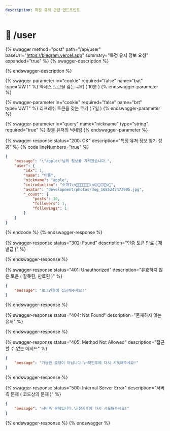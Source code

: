 ```yaml
---
description: 특정 유저 관련 엔드포인트
---
```


# 🙋 /user

{% swagger method="post" path="/api/user" baseUrl="https://blegram.vercel.app" summary="특정 유저 정보 요청" expanded="true" %}
{% swagger-description %}

{% endswagger-description %}

{% swagger-parameter in="cookie" required="false" name="bat" type="JWT" %}
엑세스 토큰을 갖는 쿠키 ( 10분 )
{% endswagger-parameter %}

{% swagger-parameter in="cookie" required="false" name="brt" type="JWT" %}
리프레쉬 토큰을 갖는 쿠키 ( 7일 )
{% endswagger-parameter %}

{% swagger-parameter in="query" name="nickname" type="string" required="true" %}
찾을 유저의 닉네임
{% endswagger-parameter %}

{% swagger-response status="200: OK" description="특정 유저 정보 찾기 성공" %}
{% code lineNumbers="true" %}
```json
{
    "message": "\"apple\"님의 정보를 가져왔습니다.",
    "user": {
        "idx": 1,
        "name": "이름",
        "nickname": "apple",
        "introduction": "소개1\n🐳🐍🐊🦖🦈🐢\n😕🫤🙃🫠☹️🙁",
        "avatar": "development/photos/dog_1685342473905.jpg",
        "_count": {
            "posts": 10,
            "followers": 1,
            "followings": 1
        }
    }
}
```
{% endcode %}
{% endswagger-response %}

{% swagger-response status="302: Found" description="인증 토큰 만료 ( 재발급 )" %}

{% endswagger-response %}

{% swagger-response status="401: Unauthorized" description="유효하지 않은 토큰 ( 잘못된, 만료된 )" %}
```json
{
    "message": "로그인후에 접근해주세요!"
}
```
{% endswagger-response %}

{% swagger-response status="404: Not Found" description="존재하지 않는 유저" %}

{% endswagger-response %}

{% swagger-response status="405: Method Not Allowed" description="접근할 수 없는 메서드" %}
```json
{
    "message": "가능한 요청이 아닙니다.\n확인후에 다시 시도해주세요!"
}
```
{% endswagger-response %}

{% swagger-response status="500: Internal Server Error" description="서버측 문제 ( 코드상의 문제 )" %}
```json
{
    "message": "서버측 문제입니다.\n잠시후에 다시 시도해주세요!"
}
```
{% endswagger-response %}
{% endswagger %}
